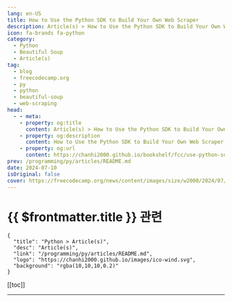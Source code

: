 ```yaml
---
lang: en-US
title: How to Use the Python SDK to Build Your Own Web Scraper
description: Article(s) > How to Use the Python SDK to Build Your Own Web Scraper
icon: fa-brands fa-python
category: 
  - Python
  - Beautiful Soup
  - Article(s)
tag: 
  - blog
  - freecodecamp.org
  - py
  - python
  - beautiful-soup
  - web-scraping
head:
  - - meta:
    - property: og:title
      content: Article(s) > How to Use the Python SDK to Build Your Own Web Scraper
    - property: og:description
      content: How to Use the Python SDK to Build Your Own Web Scraper
    - property: og:url
      content: https://chanhi2000.github.io/bookshelf/fcc/use-python-sdk-to-build-a-web-scraper.html
prev: /programming/py/articles/README.md
date: 2024-07-10
isOriginal: false
cover: https://freecodecamp.org/news/content/images/size/w2000/2024/07/ilya-pavlov-OqtafYT5kTw-unsplash.jpg
---
```


# {{ $frontmatter.title }} 관련

```component VPCard
{
  "title": "Python > Article(s)",
  "desc": "Article(s)",
  "link": "/programming/py/articles/README.md",
  "logo": "https://chanhi2000.github.io/images/ico-wind.svg",
  "background": "rgba(10,10,10,0.2)"
}
```

[[toc]]

---

<SiteInfo
  name="How to Use the Python SDK to Build Your Own Web Scraper"
  desc="What is Web scraping? Web scraping is a technique used to collect large amounts of data automatically using a programming script. This makes it useful for many professionals such as data analysts, market researchers, SEO specialists, business analysts, and academic researchers. What You'll Learn Here Python provides two libraries, Requests..."
  url="https://freecodecamp.org/news/use-python-sdk-to-build-a-web-scraper/"
  logo="https://cdn.freecodecamp.org/universal/favicons/favicon.ico"
  preview="https://freecodecamp.org/news/content/images/size/w2000/2024/07/ilya-pavlov-OqtafYT5kTw-unsplash.jpg"/>

<!-- TODO: 작성 -->

